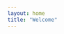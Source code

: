 ```yaml
---
layout: home
title: "Welcome"
---
```


<!DOCTYPE html>
<html lang="en">
<head>
    <meta charset="UTF-8">
    <meta name="viewport" content="width=device-width, initial-scale=1.0">
    <title>Veeranjaneyulu Golakoti - Custom Software Engineering Associate Manager</title>
    <meta name="description" content="Java Technical Lead with 12+ years building enterprise microservices on AWS. Specializing in scalable cloud architecture and AI-driven solutions.">
    <link href="https://cdnjs.cloudflare.com/ajax/libs/font-awesome/6.0.0/css/all.min.css" rel="stylesheet">
    <style>
        * {
            margin: 0;
            padding: 0;
            box-sizing: border-box;
        }

        :root {
            --primary: #667eea;
            --secondary: #764ba2;
            --accent: #f093fb;
            --dark: #1a202c;
            --light: #f7fafc;
            --gray: #4a5568;
            --text: #2d3748;
            --gradient: linear-gradient(135deg, var(--primary) 0%, var(--secondary) 100%);
            --gradient-card: linear-gradient(135deg, rgba(102, 126, 234, 0.1) 0%, rgba(118, 75, 162, 0.1) 100%);
        }

        body {
            font-family: 'Segoe UI', Tahoma, Geneva, Verdana, sans-serif;
            line-height: 1.6;
            color: var(--text);
            overflow-x: hidden;
        }

        .container {
            max-width: 1200px;
            margin: 0 auto;
            padding: 0 20px;
        }

        /* Navigation */
        nav {
            position: fixed;
            top: 0;
            width: 100%;
            background: rgba(255, 255, 255, 0.95);
            backdrop-filter: blur(20px);
            z-index: 1000;
            padding: 1rem 0;
            transition: all 0.3s ease;
        }

        nav.scrolled {
            box-shadow: 0 2px 20px rgba(0, 0, 0, 0.1);
        }

        .nav-container {
            display: flex;
            justify-content: space-between;
            align-items: center;
        }

        .logo {
            font-size: 1.5rem;
            font-weight: bold;
            background: var(--gradient);
            -webkit-background-clip: text;
            -webkit-text-fill-color: transparent;
            background-clip: text;
        }

        .nav-links {
            display: flex;
            list-style: none;
            gap: 2rem;
        }

        .nav-links a {
            text-decoration: none;
            color: var(--text);
            font-weight: 500;
            transition: all 0.3s ease;
            position: relative;
        }

        .nav-links a:hover {
            color: var(--primary);
        }

        .nav-links a::after {
            content: '';
            position: absolute;
            bottom: -5px;
            left: 0;
            width: 0;
            height: 2px;
            background: var(--gradient);
            transition: width 0.3s ease;
        }

        .nav-links a:hover::after {
            width: 100%;
        }

        /* Hero Section */
        .hero {
            min-height: 100vh;
            display: flex;
            align-items: center;
            background: linear-gradient(135deg, #667eea 0%, #764ba2 100%);
            position: relative;
            overflow: hidden;
        }

        .hero::before {
            content: '';
            position: absolute;
            top: 0;
            left: 0;
            right: 0;
            bottom: 0;
            background: url('data:image/svg+xml,<svg xmlns="http://www.w3.org/2000/svg" viewBox="0 0 100 100"><defs><pattern id="grain" width="100" height="100" patternUnits="userSpaceOnUse"><circle cx="50" cy="50" r="1" fill="white" opacity="0.1"/></pattern></defs><rect width="100" height="100" fill="url(%23grain)"/></svg>');
            animation: float 20s ease-in-out infinite;
        }

        @keyframes float {
            0%, 100% { transform: translateY(0px) rotate(0deg); }
            50% { transform: translateY(-20px) rotate(180deg); }
        }

        .hero-content {
            position: relative;
            z-index: 2;
            color: white;
            text-align: center;
        }

        .hero h1 {
            font-size: 3.5rem;
            font-weight: 700;
            margin-bottom: 1rem;
            opacity: 0;
            animation: slideUp 1s ease forwards 0.5s;
        }

        .hero .subtitle {
            font-size: 1.25rem;
            margin-bottom: 2rem;
            opacity: 0.9;
            opacity: 0;
            animation: slideUp 1s ease forwards 0.7s;
        }

        .hero-buttons {
            display: flex;
            gap: 1rem;
            justify-content: center;
            margin-top: 2rem;
            opacity: 0;
            animation: slideUp 1s ease forwards 0.9s;
        }

        .btn {
            padding: 12px 30px;
            border: none;
            border-radius: 50px;
            font-weight: 600;
            text-decoration: none;
            transition: all 0.3s ease;
            cursor: pointer;
            display: inline-flex;
            align-items: center;
            gap: 0.5rem;
        }

        .btn-primary {
            background: white;
            color: var(--primary);
        }

        .btn-primary:hover {
            transform: translateY(-2px);
            box-shadow: 0 10px 30px rgba(0, 0, 0, 0.2);
        }

        .btn-secondary {
            background: rgba(255, 255, 255, 0.2);
            color: white;
            border: 2px solid rgba(255, 255, 255, 0.3);
        }

        .btn-secondary:hover {
            background: rgba(255, 255, 255, 0.3);
            transform: translateY(-2px);
        }

        @keyframes slideUp {
            from {
                opacity: 0;
                transform: translateY(30px);
            }
            to {
                opacity: 1;
                transform: translateY(0);
            }
        }

        /* About Section */
        .section {
            padding: 80px 0;
        }

        .section-title {
            text-align: center;
            font-size: 2.5rem;
            margin-bottom: 3rem;
            background: var(--gradient);
            -webkit-background-clip: text;
            -webkit-text-fill-color: transparent;
            background-clip: text;
        }

        .about-content {
            display: grid;
            grid-template-columns: 1fr 2fr;
            gap: 4rem;
            align-items: center;
        }

        .about-image {
            position: relative;
        }

        .about-image::before {
            content: '';
            position: absolute;
            top: 20px;
            left: 20px;
            right: -20px;
            bottom: -20px;
            background: var(--gradient);
            border-radius: 20px;
            z-index: -1;
        }

        .profile-placeholder {
            width: 100%;
            height: 400px;
            background: var(--gradient-card);
            border-radius: 20px;
            display: flex;
            align-items: center;
            justify-content: center;
            font-size: 4rem;
            color: var(--primary);
            position: relative;
            overflow: hidden;
        }

        .profile-placeholder::before {
            content: '';
            position: absolute;
            top: 0;
            left: -100%;
            width: 100%;
            height: 100%;
            background: linear-gradient(90deg, transparent, rgba(255, 255, 255, 0.2), transparent);
            animation: shimmer 2s infinite;
        }

        @keyframes shimmer {
            0% { left: -100%; }
            100% { left: 100%; }
        }

        .about-text {
            font-size: 1.1rem;
            line-height: 1.8;
            color: var(--gray);
        }

        .about-text p {
            margin-bottom: 1.5rem;
        }

        /* Skills Section */
        .skills {
            background: var(--light);
        }

        .skills-grid {
            display: grid;
            grid-template-columns: repeat(auto-fit, minmax(300px, 1fr));
            gap: 2rem;
            margin-top: 3rem;
        }

        .skill-category {
            background: white;
            padding: 2rem;
            border-radius: 20px;
            box-shadow: 0 5px 30px rgba(0, 0, 0, 0.1);
            transition: all 0.3s ease;
            position: relative;
            overflow: hidden;
        }

        .skill-category::before {
            content: '';
            position: absolute;
            top: 0;
            left: 0;
            right: 0;
            height: 4px;
            background: var(--gradient);
        }

        .skill-category:hover {
            transform: translateY(-5px);
            box-shadow: 0 15px 40px rgba(0, 0, 0, 0.15);
        }

        .skill-category h3 {
            color: var(--primary);
            margin-bottom: 1rem;
            display: flex;
            align-items: center;
            gap: 0.5rem;
        }

        .skill-tags {
            display: flex;
            flex-wrap: wrap;
            gap: 0.5rem;
        }

        .skill-tag {
            background: var(--gradient-card);
            color: var(--primary);
            padding: 0.5rem 1rem;
            border-radius: 25px;
            font-size: 0.9rem;
            font-weight: 500;
        }

        /* Experience Section */
        .experience-timeline {
            position: relative;
            margin-top: 3rem;
        }

        .experience-timeline::before {
            content: '';
            position: absolute;
            left: 50%;
            top: 0;
            bottom: 0;
            width: 2px;
            background: var(--gradient);
            transform: translateX(-50%);
        }

        .timeline-item {
            display: flex;
            margin-bottom: 3rem;
            position: relative;
        }

        .timeline-item:nth-child(odd) .timeline-content {
            margin-right: calc(50% + 2rem);
            text-align: right;
        }

        .timeline-item:nth-child(even) .timeline-content {
            margin-left: calc(50% + 2rem);
        }

        .timeline-content {
            background: white;
            padding: 2rem;
            border-radius: 20px;
            box-shadow: 0 5px 30px rgba(0, 0, 0, 0.1);
            position: relative;
            flex: 1;
        }

        .timeline-date {
            position: absolute;
            left: 50%;
            top: 2rem;
            transform: translateX(-50%);
            background: var(--gradient);
            color: white;
            padding: 0.5rem 1rem;
            border-radius: 20px;
            font-weight: 600;
            font-size: 0.9rem;
            white-space: nowrap;
        }

        .timeline-content h3 {
            color: var(--primary);
            margin-bottom: 0.5rem;
        }

        .timeline-content h4 {
            color: var(--gray);
            margin-bottom: 1rem;
            font-weight: 500;
        }

        /* Portfolio Section */
        .portfolio {
            background: var(--light);
        }

        .portfolio-grid {
            display: grid;
            grid-template-columns: repeat(auto-fit, minmax(350px, 1fr));
            gap: 2rem;
            margin-top: 3rem;
        }

        .portfolio-card {
            background: white;
            border-radius: 20px;
            overflow: hidden;
            box-shadow: 0 5px 30px rgba(0, 0, 0, 0.1);
            transition: all 0.3s ease;
            position: relative;
        }

        .portfolio-card:hover {
            transform: translateY(-10px);
            box-shadow: 0 20px 50px rgba(0, 0, 0, 0.2);
        }

        .portfolio-image {
            height: 200px;
            background: var(--gradient);
            display: flex;
            align-items: center;
            justify-content: center;
            font-size: 3rem;
            color: white;
            position: relative;
            overflow: hidden;
        }

        .portfolio-image::before {
            content: '';
            position: absolute;
            top: 0;
            left: 0;
            right: 0;
            bottom: 0;
            background: url('data:image/svg+xml,<svg xmlns="http://www.w3.org/2000/svg" viewBox="0 0 100 100"><defs><pattern id="dots" width="20" height="20" patternUnits="userSpaceOnUse"><circle cx="10" cy="10" r="2" fill="white" opacity="0.2"/></pattern></defs><rect width="100" height="100" fill="url(%23dots)"/></svg>');
        }

        .portfolio-content {
            padding: 2rem;
        }

        .portfolio-content h3 {
            color: var(--primary);
            margin-bottom: 1rem;
        }

        .portfolio-content p {
            color: var(--gray);
            margin-bottom: 1.5rem;
        }

        .tech-stack {
            display: flex;
            flex-wrap: wrap;
            gap: 0.5rem;
            margin-bottom: 1.5rem;
        }

        .tech-tag {
            background: var(--gradient-card);
            color: var(--primary);
            padding: 0.25rem 0.75rem;
            border-radius: 15px;
            font-size: 0.8rem;
        }

        /* Blog Section */
        .blog-grid {
            display: grid;
            grid-template-columns: repeat(auto-fit, minmax(300px, 1fr));
            gap: 2rem;
            margin-top: 3rem;
        }

        .blog-card {
            background: white;
            border-radius: 20px;
            padding: 2rem;
            box-shadow: 0 5px 30px rgba(0, 0, 0, 0.1);
            transition: all 0.3s ease;
            border-left: 4px solid var(--primary);
        }

        .blog-card:hover {
            transform: translateY(-5px);
            box-shadow: 0 15px 40px rgba(0, 0, 0, 0.15);
        }

        .blog-card h3 {
            color: var(--primary);
            margin-bottom: 1rem;
            line-height: 1.4;
        }

        .blog-meta {
            color: var(--gray);
            font-size: 0.9rem;
            margin-bottom: 1rem;
        }

        /* Contact Section */
        .contact {
            background: var(--dark);
            color: white;
        }

        .contact-content {
            display: grid;
            grid-template-columns: 1fr 1fr;
            gap: 4rem;
            align-items: center;
        }

        .contact-info h3 {
            margin-bottom: 2rem;
            color: var(--accent);
        }

        .contact-item {
            display: flex;
            align-items: center;
            gap: 1rem;
            margin-bottom: 1.5rem;
        }

        .contact-item i {
            width: 50px;
            height: 50px;
            background: var(--gradient);
            border-radius: 50%;
            display: flex;
            align-items: center;
            justify-content: center;
            font-size: 1.2rem;
        }

        .contact-form {
            background: rgba(255, 255, 255, 0.1);
            padding: 2rem;
            border-radius: 20px;
            backdrop-filter: blur(20px);
        }

        .form-group {
            margin-bottom: 1.5rem;
        }

        .form-group label {
            display: block;
            margin-bottom: 0.5rem;
            color: var(--accent);
        }

        .form-group input,
        .form-group textarea {
            width: 100%;
            padding: 1rem;
            border: none;
            border-radius: 10px;
            background: rgba(255, 255, 255, 0.1);
            color: white;
            border: 2px solid transparent;
            transition: all 0.3s ease;
        }

        .form-group input:focus,
        .form-group textarea:focus {
            outline: none;
            border-color: var(--accent);
            background: rgba(255, 255, 255, 0.2);
        }

        .form-group input::placeholder,
        .form-group textarea::placeholder {
            color: rgba(255, 255, 255, 0.6);
        }

        /* Footer */
        footer {
            background: #000;
            color: white;
            text-align: center;
            padding: 2rem 0;
        }

        .social-links {
            display: flex;
            justify-content: center;
            gap: 1rem;
            margin-bottom: 1rem;
        }

        .social-links a {
            width: 50px;
            height: 50px;
            background: var(--gradient);
            border-radius: 50%;
            display: flex;
            align-items: center;
            justify-content: center;
            color: white;
            text-decoration: none;
            transition: all 0.3s ease;
        }

        .social-links a:hover {
            transform: translateY(-3px);
            box-shadow: 0 10px 30px rgba(102, 126, 234, 0.3);
        }

        /* Mobile Responsive */
        @media (max-width: 768px) {
            .nav-links {
                display: none;
            }

            .hero h1 {
                font-size: 2.5rem;
            }

            .hero-buttons {
                flex-direction: column;
                align-items: center;
            }

            .about-content {
                grid-template-columns: 1fr;
                text-align: center;
            }

            .experience-timeline::before {
                left: 2rem;
            }

            .timeline-item:nth-child(odd) .timeline-content,
            .timeline-item:nth-child(even) .timeline-content {
                margin-left: 4rem;
                margin-right: 0;
                text-align: left;
            }

            .timeline-date {
                left: 2rem;
                transform: translateX(-50%);
            }

            .contact-content {
                grid-template-columns: 1fr;
            }

            .container {
                padding: 0 15px;
            }
        }

        /* Smooth scrolling */
        html {
            scroll-behavior: smooth;
        }

        /* Loading animation */
        .fade-in {
            opacity: 0;
            transform: translateY(30px);
            transition: all 0.6s ease;
        }

        .fade-in.visible {
            opacity: 1;
            transform: translateY(0);
        }
    </style>
</head>
<body>
    <!-- Navigation -->
    <nav id="navbar">
        <div class="container">
            <div class="nav-container">
                <div class="logo">VG</div>
                <ul class="nav-links">
                    <li><a href="#home">Home</a></li>
                    <li><a href="#about">About</a></li>
                    <li><a href="#skills">Skills</a></li>
                    <li><a href="#experience">Experience</a></li>
                    <li><a href="#portfolio">Portfolio</a></li>
                    <li><a href="#blog">Blog</a></li>
                    <li><a href="#contact">Contact</a></li>
                </ul>
            </div>
        </div>
    </nav>

    <!-- Hero Section -->
    <section id="home" class="hero">
        <div class="container">
            <div class="hero-content">
                <h1>Building Tomorrow's Enterprise Solutions Today</h1>
                <p class="subtitle">Transforming complex business challenges into scalable, cloud-native microservices with 12+ years of Java expertise and a passion for AI-driven innovation.</p>
                <div class="hero-buttons">
                    <a href="#portfolio" class="btn btn-primary">
                        <i class="fas fa-code"></i> View My Work
                    </a>
                    <a href="#contact" class="btn btn-secondary">
                        <i class="fas fa-envelope"></i> Get In Touch
                    </a>
                </div>
            </div>
        </div>
    </section>

    <!-- About Section -->
    <section id="about" class="section">
        <div class="container">
            <h2 class="section-title">About Me</h2>
            <div class="about-content">

            <div class="about-image">
              <img 
                src="/assets/images/veer.jpg" 
                alt="Veeranjaneyulu Golakoti" 
                style="max-width:200px; border-radius:50%; display:block; margin:0 auto;
              "/>
            </div>
        <div class="about-text">
                    <p>I'm Veeranjaneyulu Golakoti, a passionate technologist with 13 years of hands-on experience architecting and delivering enterprise-scale applications that serve millions of users. My journey has taken me from building robust Java microservices for healthcare giants like UnitedHealth Group to leading critical government platform modules for Singapore's ACRA registration system.</p>
                    
                    <p>Currently serving as Associate Manager at Accenture Singapore, I specialize in cloud-native architectures, secure API design, and high-availability systems that maintain 24/7 uptime. Recently, I've been diving deep into GenAI experiments, exploring how artificial intelligence can revolutionize traditional software engineering practices and create more intelligent, adaptive systems.</p>
                    
                    <p>My ultimate ambition is to channel this extensive experience into founding a tech startup that leverages cutting-edge AI to solve real-world problems at scale. I believe the future lies in intelligent systems that not only process data but learn, adapt, and evolve to meet changing business needs.</p>
                </div>
            </div>
        </div>
    </section>

    <!-- Skills Section -->
    <section id="skills" class="section skills">
        <div class="container">
            <h2 class="section-title">Technical Expertise</h2>
            <div class="skills-grid">
                <div class="skill-category fade-in">
                    <h3><i class="fas fa-code"></i> Languages & Frameworks</h3>
                    <div class="skill-tags">
                        <span class="skill-tag">Java</span>
                        <span class="skill-tag">Spring Boot</span>
                        <span class="skill-tag">Hibernate</span>
                        <span class="skill-tag">JPA</span>
                        <span class="skill-tag">JDBC</span>
                        <span class="skill-tag">MyBatis</span>
                    </div>
                </div>
                <div class="skill-category fade-in">
                    <h3><i class="fas fa-cloud"></i> Cloud & DevOps</h3>
                    <div class="skill-tags">
                        <span class="skill-tag">AWS (ECS, Lambda, S3, SQS)</span>
                        <span class="skill-tag">Azure</span>
                        <span class="skill-tag">Microservices</span>
                        <span class="skill-tag">Jenkins</span>
                        <span class="skill-tag">GitLab</span>
                        <span class="skill-tag">Docker</span>
                    </div>
                </div>
                <div class="skill-category fade-in">
                    <h3><i class="fas fa-shield-alt"></i> Security & Integration</h3>
                    <div class="skill-tags">
                        <span class="skill-tag">OAuth2</span>
                        <span class="skill-tag">SAML2</span>
                        <span class="skill-tag">Spring Security</span>
                        <span class="skill-tag">REST APIs</span>
                        <span class="skill-tag">Kafka</span>
                        <span class="skill-tag">RabbitMQ</span>
                    </div>
                </div>
                <div class="skill-category fade-in">
                    <h3><i class="fas fa-database"></i> Databases & Monitoring</h3>
                    <div class="skill-tags">
                        <span class="skill-tag">MySQL</span>
                        <span class="skill-tag">PostgreSQL</span>
                        <span class="skill-tag">Oracle</span>
                        <span class="skill-tag">Redis</span>
                        <span class="skill-tag">Dynatrace</span>
                        <span class="skill-tag">CloudWatch</span>
                    </div>
                </div>
                <div class="skill-category fade-in">
                    <h3><i class="fas fa-robot"></i> AI & Development Tools</h3>
                    <div class="skill-tags">
                        <span class="skill-tag">GitHub Copilot</span>
                        <span class="skill-tag">IntelliJ AI Assistant</span>
                        <span class="skill-tag">OpenAI API</span>
                        <span class="skill-tag">SonarQube AI</span>
                        <span class="skill-tag">Tabnine</span>
                        <span class="skill-tag">Code Review AI</span>
                    </div>
                </div>
            </div>
        </div>
    </section>

    <!-- Experience Section -->
    <section id="experience" class="section">
        <div class="container">
            <h2 class="section-title">Professional Journey</h2>
            <div class="experience-timeline">
                <div class="timeline-item fade-in">
                    <div class="timeline-date">Oct 2022 - Present</div>
                    <div class="timeline-content">
                        <h3>Associate Manager (Lead Developer)</h3>
                        <h4>Accenture Pte. Ltd., Singapore</h4>
                        <p><strong>Select Engagements:</strong> ACRA (Accounting & Corporate Regulatory Authority, Singapore)</p>
                        <p>Led design and implementation of enterprise-scale authentication modules including OAuth2/SAML2 identity services, user management systems, and secure API marketplaces. Achieved 99.9% system uptime through robust microservices architecture and comprehensive hypercare processes. Participated in Architecture Review Board meetings to ensure solutions meet government-grade security and scalability requirements.</p>
                    </div>
                </div>
                <div class="timeline-item fade-in">
                    <div class="timeline-date">Apr 2021 - Sep 2022</div>
                    <div class="timeline-content">
                        <h3>Technical Java Lead</h3>
                        <h4>UnitedHealth Group (Optum), Hyderabad</h4>
                        <p>Led two Agile scrum teams (12 & 8 members) and built FHIR-based FLEX platform using Spring Boot microservices. Resolved design challenges and provided daily technical leadership.</p>
                    </div>
                </div>
                <div class="timeline-item fade-in">
                    <div class="timeline-date">Nov 2018 - Mar 2021</div>
                    <div class="timeline-content">
                        <h3>Senior Systems Analyst</h3>
                        <h4>GAP IT Services India Pvt Ltd., Hyderabad</h4>
                        <p>Developed sourcing and manufacturing system (SMEE) using Spring Boot REST APIs. Led an 8-member scrum team and oversaw DevOps activities through Agile lifecycle.</p>
                    </div>
                </div>
                <div class="timeline-item fade-in">
                    <div class="timeline-date">Dec 2015 - Oct 2018</div>
                    <div class="timeline-content">
                        <h3>Senior Java Developer</h3>
                        <h4>UnitedHealth Group (Optum), Hyderabad</h4>
                        <p>Owned critical modules in UHC-Tricare using Spring Boot and Hibernate. Participated in Bright Ideas program for CI/CD quality improvement initiatives.</p>
                    </div>
                </div>
            </div>
        </div>
    </section>

    <!-- Portfolio Section -->
    <section id="portfolio" class="section portfolio">
        <div class="container">
            <h2 class="section-title">Featured Projects</h2>
            <div class="portfolio-grid">
                <div class="portfolio-card fade-in">
                    <div class="portfolio-image">
                        <i class="fas fa-cloud-upload-alt"></i>
                    </div>
                    <div class="portfolio-content">
                        <h3>AWS Microservices Migration</h3>
                        <p>Complete migration of monolithic application to cloud-native microservices architecture on AWS, resulting in 40% improved performance and 99.9% uptime.</p>
                        <div class="tech-stack">
                            <span class="tech-tag">Spring Boot</span>
                            <span class="tech-tag">AWS ECS</span>
                            <span class="tech-tag">Lambda</span>
                            <span class="tech-tag">API Gateway</span>
                        </div>
                        <div class="case-study">
                            <h4>Case Study Overview:</h4>
                            <ul>
                                <li><strong>Challenge:</strong> Legacy monolith causing scalability bottlenecks</li>
                                <li><strong>Solution:</strong> Decomposed into 12 microservices with event-driven architecture</li>
                                <li><strong>Architecture:</strong> API Gateway → ECS Services → RDS/DynamoDB</li>
                                <li><strong>Results:</strong> 40% performance boost, 60% faster deployments</li>
                            </ul>
                        </div>
                    </div>
                </div>
                <div class="portfolio-card fade-in">
                    <div class="portfolio-image">
                        <i class="fas fa-shield-alt"></i>
                    </div>
                    <div class="portfolio-content">
                        <h3>Enterprise Identity Platform</h3>
                        <p>Implemented comprehensive OAuth2 & SAML2 identity platform for Singapore's ACRA (via Accenture), securing millions of daily business filings with government-grade security standards.</p>
                        <div class="tech-stack">
                            <span class="tech-tag">OAuth2</span>
                            <span class="tech-tag">SAML2</span>
                            <span class="tech-tag">Spring Security</span>
                            <span class="tech-tag">JWT</span>
                            <span class="tech-tag">AWS</span>
                        </div>
                        <div class="case-study">
                            <h4>Implementation Highlights:</h4>
                            <ul>
                                <li><strong>Scale:</strong> Secured millions of annual business filings</li>
                                <li><strong>Performance:</strong> Reduced authentication latency by 40%</li>
                                <li><strong>Reliability:</strong> Achieved 99.9% uptime through robust architecture</li>
                                <li><strong>Compliance:</strong> Met government-grade security requirements</li>
                                <li><strong>Architecture:</strong> Scalable microservices with OAuth2/SAML2 integration</li>
                            </ul>
                        </div>
                    </div>
                </div>
                <div class="portfolio-card fade-in">
                    <div class="portfolio-image">
                        <i class="fas fa-robot"></i>
                    </div>
                    <div class="portfolio-content">
                        <h3>AI-Enhanced Development Workflow</h3>
                        <p>Pioneering the integration of AI tools like GitHub Copilot and IntelliJ AI Assistant into Java microservices development, achieving 30% faster code delivery and improved code quality through intelligent assistance.</p>
                        <div class="tech-stack">
                            <span class="tech-tag">GitHub Copilot</span>
                            <span class="tech-tag">Java</span>
                            <span class="tech-tag">Spring Boot</span>
                            <span class="tech-tag">IntelliJ AI</span>
                            <span class="tech-tag">SonarQube AI</span>
                        </div>
                        <div class="case-study">
                            <h4>AI Integration Results:</h4>
                            <ul>
                                <li><strong>Development Speed:</strong> 30% faster feature delivery</li>
                                <li><strong>Code Quality:</strong> 25% reduction in bugs through AI-assisted reviews</li>
                                <li><strong>Learning Curve:</strong> Accelerated onboarding for new team members</li>
                                <li><strong>Innovation:</strong> Foundation for intelligent development practices</li>
                                <li><strong>Future Vision:</strong> Building towards fully AI-augmented development teams</li>
                            </ul>
                        </div>
                    </div>
                </div>
            </div>
        </div>
    </section>

    <!-- Blog Section -->
    <section id="blog" class="section">
        <div class="container">
            <h2 class="section-title">Latest Insights</h2>
            <div class="blog-grid">
                <div class="blog-card fade-in">
                    <h3>Building Intelligent Workflows: Java Meets GenAI for Enterprise Automation</h3>
                    <div class="blog-meta">SEO Meta: "Learn how to integrate Java microservices with AI agents for smart business process automation. Expert insights on AWS deployment." (155 chars)</div>
                    <p>Exploring the intersection of traditional enterprise Java development with cutting-edge AI capabilities...</p>
                </div>
                <div class="blog-card fade-in">
                    <h3>Enterprise AI Revolution: Agentic Workflows Transform Java Development</h3>
                    <div class="blog-meta">Alternative SEO-optimized title focusing on enterprise transformation</div>
                    <p>How AI-driven decision making is reshaping the way we architect Java applications...</p>
                </div>
                <div class="blog-card fade-in">
                    <h3>Java + AWS + AI: The Ultimate Guide to Agentic Business Process Automation</h3>
                    <div class="blog-meta">Comprehensive guide targeting developers and architects</div>
                    <p>A deep dive into implementing intelligent, self-improving workflow systems...</p>
                </div>
                <div class="blog-card fade-in">
                    <h3>Smart Microservices: Creating Self-Adapting Java Applications with AI</h3>
                    <div class="blog-meta">Focus on microservices evolution with AI integration</div>
                    <p>The future of microservices lies in systems that learn and evolve...</p>
                </div>
                <div class="blog-card fade-in">
                    <h3>From Traditional Java to AI-Powered Workflows: A Developer's Journey</h3>
                    <div class="blog-meta">Personal journey angle for better engagement</div>
                    <p>My experience transitioning from conventional enterprise Java to AI-enhanced development...</p>
                </div>
            </div>
        </div>
    </section>

    <!-- Contact Section -->
    <section id="contact" class="section contact">
        <div class="container">
            <h2 class="section-title">Let's Connect</h2>
            <div class="contact-content">
                <div class="contact-info">
                    <h3>Ready to innovate together?</h3>
                    <p>Whether you're looking to modernize legacy systems, implement AI-driven solutions, or discuss the future of enterprise technology, I'd love to hear from you.</p>
                    
                    <div class="contact-item">
                        <i class="fas fa-envelope"></i>
                        <div>
                            <strong>Email</strong>
                            <p>veerugolakoti@gmail.com</p>
                        </div>
                    </div>
                    <div class="contact-item">
                        <i class="fas fa-phone"></i>
                        <div>
                            <strong>Phone</strong>
                            <p>+65 84866872</p>
                        </div>
                    </div>
                    <div class="contact-item">
                        <i class="fas fa-map-marker-alt"></i>
                        <div>
                            <strong>Location</strong>
                            <p>Singapore</p>
                        </div>
                    </div>
                    <div class="contact-item">
                        <i class="fab fa-linkedin"></i>
                        <div>
                            <strong>LinkedIn</strong>
                            <p>Connect with me professionally</p>
                        </div>
                    </div>
                </div>
                <div class="contact-form">
                    <form>
                        <div class="form-group">
                            <label for="name">Name</label>
                            <input type="text" id="name" name="name" placeholder="Your Name" required>
                        </div>
                        <div class="form-group">
                            <label for="email">Email</label>
                            <input type="email" id="email" name="email" placeholder="your.email@company.com" required>
                        </div>
                        <div class="form-group">
                            <label for="subject">Subject</label>
                            <input type="text" id="subject" name="subject" placeholder="Let's discuss your project">
                        </div>
                        <div class="form-group">
                            <label for="message">Message</label>
                            <textarea id="message" name="message" rows="5" placeholder="Tell me about your vision, challenges, or opportunities..."></textarea>
                        </div>
                        <button type="submit" class="btn btn-primary">
                            <i class="fas fa-paper-plane"></i> Send Message
                        </button>
                    </form>
                </div>
            </div>
        </div>
    </section>

    <!-- Footer -->
    <footer>
        <div class="container">
            <div class="social-links">
                <a href="https://www.linkedin.com/in/veeranjaneyulu-golakoti-a2095b107/" target="_blank">
                    <i class="fab fa-linkedin-in"></i>
                </a>
                <a href="mailto:veerugolakoti@gmail.com">
                    <i class="fas fa-envelope"></i>
                </a>
                <a href="https://github.com" target="_blank">
                    <i class="fab fa-github"></i>
                </a>
                <a href="#" target="_blank">
                    <i class="fas fa-blog"></i>
                </a>
            </div>
            <p>&copy; 2025 Veeranjaneyulu Golakoti. Crafting the future of enterprise technology.</p>
        </div>
    </footer>

    <script>
        // Navbar scroll effect
        window.addEventListener('scroll', function() {
            const navbar = document.getElementById('navbar');
            if (window.scrollY > 100) {
                navbar.classList.add('scrolled');
            } else {
                navbar.classList.remove('scrolled');
            }
        });

        // Smooth scrolling for navigation links
        document.querySelectorAll('a[href^="#"]').forEach(anchor => {
            anchor.addEventListener('click', function (e) {
                e.preventDefault();
                const target = document.querySelector(this.getAttribute('href'));
                if (target) {
                    target.scrollIntoView({
                        behavior: 'smooth',
                        block: 'start'
                    });
                }
            });
        });

        // Fade in animation on scroll
        const observerOptions = {
            threshold: 0.1,
            rootMargin: '0px 0px -50px 0px'
        };

        const observer = new IntersectionObserver(function(entries) {
            entries.forEach(entry => {
                if (entry.isIntersecting) {
                    entry.target.classList.add('visible');
                }
            });
        }, observerOptions);

        // Observe all fade-in elements
        document.querySelectorAll('.fade-in').forEach(el => {
            observer.observe(el);
        });

        // Contact form handling
        document.querySelector('form').addEventListener('submit', function(e) {
            e.preventDefault();
            
            // Get form data
            const formData = new FormData(this);
            const name = formData.get('name');
            const email = formData.get('email');
            const subject = formData.get('subject');
            const message = formData.get('message');
            
            // Create mailto link
            const mailtoLink = `mailto:veerugolakoti@gmail.com?subject=${encodeURIComponent(subject || 'Contact from Portfolio')}&body=${encodeURIComponent(`Name: ${name}\nEmail: ${email}\n\nMessage:\n${message}`)}`;
            
            // Open email client
            window.location.href = mailtoLink;
            
            // Show success message (you can customize this)
            alert('Thank you for your message! Your email client should open now.');
            
            // Reset form
            this.reset();
        });

        // Add typing effect to hero title
        function typeWriter(element, text, speed = 100) {
            let i = 0;
            element.innerHTML = '';
            
            function type() {
                if (i < text.length) {
                    element.innerHTML += text.charAt(i);
                    i++;
                    setTimeout(type, speed);
                }
            }
            type();
        }

        // Initialize typing effect when page loads
        window.addEventListener('load', function() {
            const heroTitle = document.querySelector('.hero h1');
            const originalText = heroTitle.textContent;
            setTimeout(() => {
                typeWriter(heroTitle, originalText, 50);
            }, 1000);
        });

        // Add parallax effect to hero section
        window.addEventListener('scroll', function() {
            const scrolled = window.pageYOffset;
            const hero = document.querySelector('.hero');
            const rate = scrolled * -0.5;
            
            if (hero) {
                hero.style.transform = `translateY(${rate}px)`;
            }
        });

        // Add hover effects to portfolio cards
        document.querySelectorAll('.portfolio-card').forEach(card => {
            card.addEventListener('mouseenter', function() {
                this.style.transform = 'translateY(-10px) scale(1.02)';
            });
            
            card.addEventListener('mouseleave', function() {
                this.style.transform = 'translateY(0) scale(1)';
            });
        });

        // Add click handlers for case study expansion
        document.querySelectorAll('.portfolio-card').forEach(card => {
            card.addEventListener('click', function() {
                const caseStudy = this.querySelector('.case-study');
                if (caseStudy) {
                    caseStudy.style.display = caseStudy.style.display === 'none' ? 'block' : 'none';
                }
            });
        });

        // Initialize case studies as hidden
        document.querySelectorAll('.case-study').forEach(cs => {
            cs.style.display = 'none';
        });
    </script>
</body>
</html>

